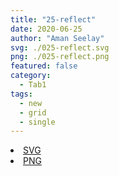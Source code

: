 ```yaml
---
title: "25-reflect"
date: 2020-06-25
author: "Aman Seelay"
svg: ./025-reflect.svg
png: ./025-reflect.png
featured: false
category:
  - Tab1
tags:
  - new
  - grid
  - single
---
```

<li><a href="./025-reflect.svg" download className="btn-svg">SVG</a></li>
<li><a href="./025-reflect.png" download className="btn-png">PNG</a></li>
